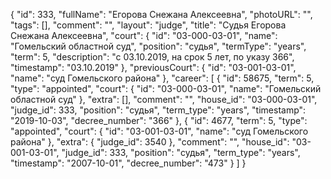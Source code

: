 {
    "id": 333,
    "fullName": "Егорова Снежана Алексеевна",
    "photoURL": "",
    "tags": [],
    "comment": "",
    "layout": "judge",
    "title": "Судья Егорова Снежана Алексеевна",
    "court": {
        "id": "03-000-03-01",
        "name": "Гомельский областной суд",
        "position": "судья",
        "termType": "years",
        "term": 5,
        "description": "c 03.10.2019, на срок 5 лет, по указу 366",
        "timestamp": "03.10.2019"
    },
    "previousCourt": {
        "id": "03-001-03-01",
        "name": "суд Гомельского района"
    },
    "career": [
        {
            "id": 58675,
            "term": 5,
            "type": "appointed",
            "court": {
                "id": "03-000-03-01",
                "name": "Гомельский областной суд"
            },
            "extra": [],
            "comment": "",
            "house_id": "03-000-03-01",
            "judge_id": 333,
            "position": "судья",
            "term_type": "years",
            "timestamp": "2019-10-03",
            "decree_number": "366"
        },
        {
            "id": 4677,
            "term": 5,
            "type": "appointed",
            "court": {
                "id": "03-001-03-01",
                "name": "суд Гомельского района"
            },
            "extra": {
                "judge_id": 3540
            },
            "comment": "",
            "house_id": "03-001-03-01",
            "judge_id": 333,
            "position": "судья",
            "term_type": "years",
            "timestamp": "2007-10-01",
            "decree_number": "473"
        }
    ]
}